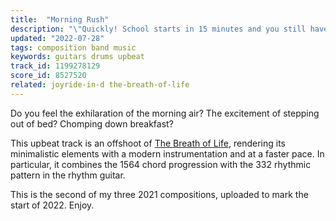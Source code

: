 ```yaml
---
title:  "Morning Rush"
description: "\"Quickly! School starts in 15 minutes and you still haven't changed out of your pajamas!\""
updated: "2022-07-28"
tags: composition band music
keywords: guitars drums upbeat
track_id: 1199278129
score_id: 8527520
related: joyride-in-d the-breath-of-life
---
```


Do you feel the exhilaration of the morning air? The excitement of stepping out of bed? Chomping down breakfast? 

This upbeat track is an offshoot of [The Breath of Life](/posts/the-breath-of-life/), rendering its minimalistic elements with a modern instrumentation and at a faster pace. In particular, it combines the 1564 chord progression with the 332 rhythmic pattern in the rhythm guitar.

This is the second of my three 2021 compositions, uploaded to mark the start of 2022. Enjoy.
